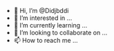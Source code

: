 - 👋 Hi, I’m @Didjbddi
- 👀 I’m interested in ...
- 🌱 I’m currently learning ...
- 💞️ I’m looking to collaborate on ...
- 📫 How to reach me ...

<!---
Didjbddi/Didjbddi is a ✨ special ✨ repository because its `README.md` (this file) appears on your GitHub profile.
You can click the Preview link to take a look at your changes.
--->
